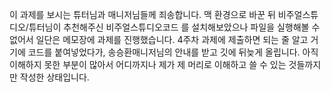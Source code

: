 이 과제를 보시는 튜터님과 매니저님들께 죄송합니다.
맥 환경으로 바꾼 뒤 비주얼스튜디오/튜터님이 추천해주신 비주얼스튜디오코드 를 설치해보았으나 파일을 실행해볼 수 없어서 일단은 메모장에 과제를 진행했습니다.
4주차 과제에 제출하면 되는 줄 알고 거기에 코드를 붙여넣었다가, 송승환매니저님의 안내를 받고 깃에 뒤늦게 올립니다.
아직 이해하지 못한 부분이 많아서 어디까지나 제가 제 머리로 이해하고 쓸 수 있는 것들까지만 작성한 상태입니다.
